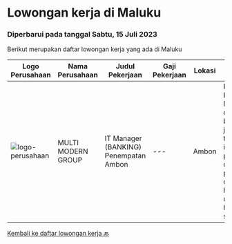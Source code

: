 
  # Lowongan kerja di Maluku

  ### Diperbarui pada tanggal Sabtu, 15 Juli 2023

  Berikut merupakan daftar lowongan kerja yang ada di Maluku

  |Logo Perusahaan | Nama Perusahaan | Judul Pekerjaan | Gaji Pekerjaan | Lokasi | Deskripsi | Tanggal diunggah | Pranala |
  | -------------- | --------------- | --------------- | --------- | --------- | -------------- | ------- | ----------- |
  |![logo-perusahaan](https://image-service-cdn.seek.com.au/98caf65382bb7cc8df3b083df6d8ba972aa848c3/ee4dce1061f3f616224767ad58cb2fc751b8d2dc)|MULTI MODERN GROUP|IT Manager (BANKING) Penempatan Ambon|---|Ambon|Rincian Pekerjaan: Memastikan dan bertanggung jawab terhadap instalasi, perawatan dan penyediaan dukungan harian baik untuk hardware &amp; software,...|Selasa, 27 Juni 2023|https://www.jobstreet.co.id/id/job/it-manager-banking-penempatan-ambon-4386286?token=0~f6e9f282-cb65-469d-be81-d2ecee6ceda1&sectionRank=1&jobId=jobstreet-id-job-4386286|


  [Kembali ke daftar lowongan kerja 🔙](../README.md#daftar-lowongan-kerja)
  